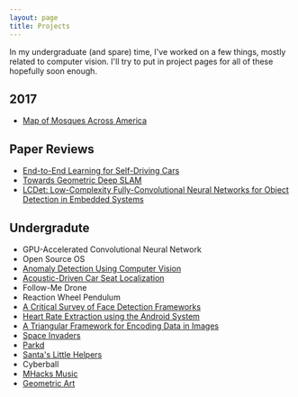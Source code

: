 ```yaml
---
layout: page
title: Projects
---
```


In my undergraduate (and spare) time, I've worked on a few things, mostly related to computer vision. I'll try to put in project pages for all of these hopefully soon enough.

## 2017
* [Map of Mosques Across America](http://mohsaad.com/2017/06/28/Masjid-Map/)

## Paper Reviews
* [End-to-End Learning for Self-Driving Cars](http://mohsaad.com/2017/06/18/End-To-End/)
* [Towards Geometric Deep SLAM](http://mohsaad.com/2017/07/27/Paper-Review-Deep-SLAM/)
* [LCDet&#58; Low-Complexity Fully-Convolutional Neural Networks for Object Detection in Embedded Systems](http://mohsaad.com/2017/08/22/LCDet/)

## Undergradute

* GPU-Accelerated Convolutional Neural Network
* Open Source OS
* [Anomaly Detection Using Computer Vision](http://mohsaad.com/2016/07/02/Anomaly/)
* [Acoustic-Driven Car Seat Localization](http://mohsaad.com/2016/06/20/Acoustic/)
* Follow-Me Drone
* Reaction Wheel Pendulum
* [A Critical Survey of Face Detection Frameworks](http://mohsaad.com/assets/papers/critical-survey-frameworks.pdf)
* [Heart Rate Extraction using the Android System](http://mohsaad.com/assets/papers/ECE420FinalDesignReport.pdf)
* [A Triangular Framework for Encoding Data in Images](http://mohsaad.com/assets/papers/ece-418-final.pdf)
* [Space Invaders](http://mohsaad.com/assets/papers/ECE385FinalReport.pdf)
* [Parkd](http://mohsaad.com/2016/07/15/Parkd/)
* [Santa's Little Helpers](https://devpost.com/software/santas-little-helper)
* Cyberball
* [MHacks Music](https://devpost.com/software/mhacks-music)
* [Geometric Art](http://mohsaad.com/2017/03/13/Geometric-Art/)
